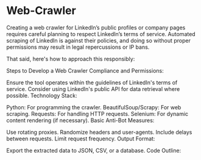 # Web-Crawler
Creating a web crawler for LinkedIn’s public profiles or company pages requires careful planning to respect LinkedIn’s terms of service. Automated scraping of LinkedIn is against their policies, and doing so without proper permissions may result in legal repercussions or IP bans.

That said, here's how to approach this responsibly:

Steps to Develop a Web Crawler
Compliance and Permissions:

Ensure the tool operates within the guidelines of LinkedIn's terms of service.
Consider using LinkedIn's public API for data retrieval where possible.
Technology Stack:

Python: For programming the crawler.
BeautifulSoup/Scrapy: For web scraping.
Requests: For handling HTTP requests.
Selenium: For dynamic content rendering (if necessary).
Basic Anti-Bot Measures:

Use rotating proxies.
Randomize headers and user-agents.
Include delays between requests.
Limit request frequency.
Output Format:

Export the extracted data to JSON, CSV, or a database.
Code Outline:
